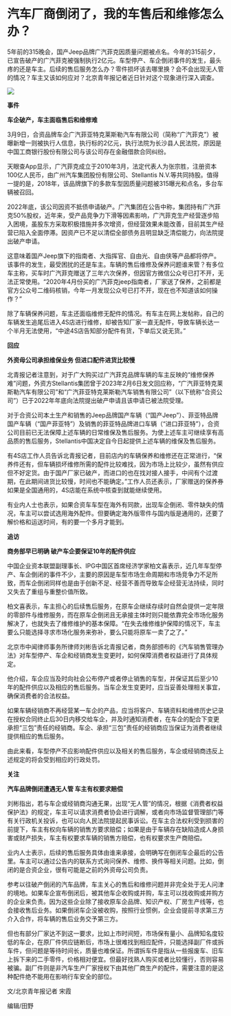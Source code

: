 # 汽车厂商倒闭了，我的车售后和维修怎么办？

5年前的315晚会，国产Jeep品牌广汽菲克因质量问题被点名。今年的315前夕，已宣告破产的广汽菲克被强制执行2亿元。车型停产、车企倒闭事件的发生，最头疼的还是车主。后续的售后服务怎么办？零件损坏该去哪里换？会不会出现无人管的情况？车主又该如何应对？北京青年报记者近日针对这个现象进行深入调查。

![](https://inews.gtimg.com/om_bt/O10_iGBvm3frTXiXr1Sy5dWPN1M0tN2UzFwrEYQWJ52JYAA/1000)

**事件**

**车企破产，车主面临售后和维修难**

3月9日，合资品牌车企广汽菲亚特克莱斯勒汽车有限公司（简称“广汽菲克”）被曝新增一则被执行人信息，执行标的2亿元，执行法院为长沙县人民法院，原因是中国工商银行股份有限公司与该公司存在金融借款合同纠纷。

天眼查App显示，广汽菲克成立于2010年3月，法定代表人为张宗胜，注册资本100亿人民币，由广州汽车集团股份有限公司、Stellantis
N.V.等共同持股。值得一提的是，2018年，该品牌旗下的多款车型因质量问题被315曝光和点名，多台车辆被召回。

2022年底，该公司因资不抵债申请破产。广汽集团在公告中称，集团持有广汽菲克50%股权，近年来，受产品竞争力下滑等因素影响，广汽菲克生产经营逐步陷入困境，虽股东方采取积极措施并多次增资，但经营效果未能改善，目前其生产经营已陷入全面停滞。因资产已不足以清偿全部债务且明显缺乏清偿能力，向法院提出破产申请。

这意味着国产Jeep旗下的指南者、大指挥官、自由光、自由侠等产品都将停产。该事件的发生，最受困扰的还是车主。车辆的售后维修及保养问题谁来管？有多位车主称，买车时广汽菲克赠送了三年六次保养，但因官方微信公众号已打不开，无法正常使用。“2020年4月份买的广汽菲克jeep指南者，厂家送了保养，之前都是官方公众号二维码核销，今年一月发现公众号已打不开，现在也不知道该如何操作？”

除了车辆保养问题，车主还面临维修无配件的情况。有车主在网上发帖称，自己的车辆发生追尾后进入4S店进行维修，却被告知厂家一直无配件，导致车辆长达一个半月无法使用，“中途4S店告知部分配件有货，下单后又说无货。”

**回应**

**外资母公司承担维保业务 但进口配件进货比较慢**

北青报记者注意到，对于广大购买过广汽菲克品牌车辆的车主反映的“维修保养难”问题，外资方Stellantis集团曾于2023年2月6日发文回应称，“广汽菲亚特克莱斯勒汽车有限公司”和“广汽菲亚特克莱斯勒汽车销售有限公司”（以下统称“合资公司”）已于2022年年底向法院提出破产申请且该申请已被法院受理。

对于合资公司本土生产和销售的Jeep品牌国产车辆（“国产Jeep”）、菲亚特品牌国产车辆（“国产菲亚特”）及销售的菲亚特品牌进口车辆（“进口菲亚特”），合资公司目前已无法保障上述车辆的日常维保及售后服务。为使上述车主可继续享有高品质的售后服务，Stellantis中国决定自今日起提供上述车辆的维保及售后服务。

有4S店工作人员告诉北青报记者，目前店内的车辆保养和维修还在正常进行，“保养件还有，但车辆损坏维修所需的配件比较难找，因为市场上比较少，虽然有供应但不好定货。由于国产厂家已破产，而进口的也在找对接人接手，中间有个过渡期，在此期间进货比较慢，时间也不能确定。”工作人员还表示，厂家赠送的保养券如果是全国通用的，4S店能在系统中核查到就能继续使用。

有业内人士也表示，如果合资车车型在海外有同款，出现车企倒闭、零件缺失的情况，车主可以尝试选用海外配件。但要确定海外版零件与国内版是通用的，还要了解价格和运送时间，有的要一个多月才能到。

**追访**

**商务部早已明确 破产车企要保证10年的配件供应**

中国企业资本联盟副理事长、IPG中国区首席经济学家柏文喜表示，近几年车型停产、车企倒闭的事件不少，主要的原因是车型市场生命周期和市场竞争力不足所致，而车企倒闭同样也是由于创新不足、经营不善而导致车企经营无法持续，同时又失去了重组与重整价值所致。

柏文喜表示，车主担心的后续售后服务，在原车企继续存续时自然会提供一定年限的零部件与维修服务，而在原车企倒闭且无承接主体时则只能依靠完全市场化服务解决了，也就失去了维修维护的基本保障。“在失去维修维护保障的情况下，车主要么只能选择寻求市场化服务来弥补，要么只能将原车一卖了之了。”

北京市中闻律师事务所律师刘彬告诉北青报记者，商务部颁布的《汽车销售管理办法》对车型停产、车企和经销商发生变更时，如何保障消费者权益进行了具体规定。

他介绍，车企应当及时向社会公布停产或者停止销售的车型，并保证其后至少10年的配件供应以及相应的售后服务。当车企发生变更时，应当妥善处理相关事宜，确保消费者的合法权益。

如果车辆经销商不再经营某一车企的产品，应当将客户、车辆资料和维修历史记录在授权合同终止后30日内移交给车企，并及时通知消费者，在车企的配合下变更承担“三包”责任的经销商。车企、承担“三包”责任的经销商应当保证为消费者继续提供相应的售后服务。

由此来看，车型停产不应影响配件供应以及相关的售后服务，车企或经销商违反上述规定的将会受到相应的行政处罚。

**关注**

**汽车品牌倒闭遭遇无人管 车主有权要求赔偿**

刘彬指出，若与车企或经销商沟通无果，出现“无人管”的情况，根据《消费者权益保护法》的规定，车主可以请求消费者协会进行调解，或者向市场监督管理部门等有关行政机关投诉，也可以向人民法院提起民事诉讼。在车主合法权利受到损害的前提下，车主有权向车辆的销售方要求赔偿；如果是由于车辆存在缺陷造成人身损害或财产损失，车主有权要求车辆的销售方赔偿，也有权要求生产商赔偿。

业内人士表示，后续的售后服务具体由谁来承接，会明确写在倒闭车企最后的公告里。车主可以通过公告内的联系方式询问保养、维修、换件等相关问题。比如，倒闭的是合资企业，很有可能是之前的外资母公司负责。

参考以往破产倒闭的汽车品牌，车主关心的售后和维修问题并非完全处于无人问津的境地。如果车企宣布倒闭后，被其他车企收购或并购，车主可以找收购或并购方的企业来负责。因为这些企业除了接收原车企品牌、知识产权、厂房生产线等，也会接收售后业务。如果倒闭车企没被收购，按照行业惯例，企业会提前寻求第三方介入合作，将车辆的售后业务交予第三方。

但也有部分厂家达不到这一要求，比如上市时间短，市场保有量小、品牌知名度较低的车企，在原厂件供应链断后，市场上很难找到相应配件，只能选择副厂件或拆车件，但问题是等待时间长，质量也难保证。所谓拆车件是指从一些报废车、旧车上拆下来的二手零件，价格相对便宜。但最好找熟人购买或者比较懂行，否则容易被骗。副厂件则是非汽车生产厂家授权下由其他厂商生产的配件，需要注意的是这种配件绝不能用在影响行车安全的部位。

文/北京青年报记者 宋霞

编辑/田野


